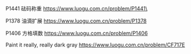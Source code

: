 P1441 砝码称重
https://www.luogu.com.cn/problem/P1441\

P1378 油滴扩展
https://www.luogu.com.cn/problem/P1378

P1406 方格填数
https://www.luogu.com.cn/problem/P1406

Paint it really, really dark gray
https://www.luogu.com.cn/problem/CF717E
